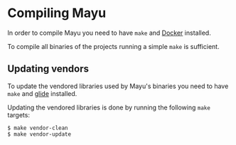 # Compiling Mayu

In order to compile Mayu you need to have `make` and [Docker](https://www.docker.com/) installed.

To compile all binaries of the projects running a simple `make` is sufficient.

## Updating vendors

To update the vendored libraries used by Mayu's binaries you need to have
`make` and [glide](https://github.com/Masterminds/glide) installed.

Updating the vendored libraries is done by running the following `make` targets:

```nohighlight
$ make vendor-clean
$ make vendor-update
```
